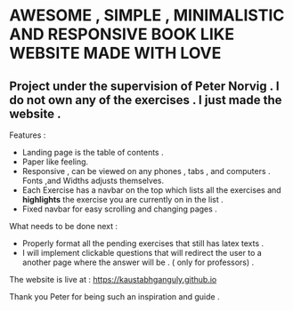 # AWESOME , SIMPLE , MINIMALISTIC AND RESPONSIVE BOOK LIKE WEBSITE MADE WITH LOVE

## Project under the supervision of Peter Norvig . I do not own any of the exercises . I just made the website .


Features :
- Landing page is the table of contents .
- Paper like feeling.
- Responsive , can be viewed on any phones , tabs , and computers . Fonts ,and Widths adjusts themselves.
- Each Exercise has a navbar on the top which lists all the exercises and **highlights** the exercise you are currently on in the list . 
- Fixed navbar for easy scrolling and changing pages .


What needs to be done next :
- Properly format all the pending exercises that still has latex texts .
- I will implement clickable questions that will redirect the user to a another page where the answer will be .
  ( only for professors) .
  
  
The website is live at : https://kaustabhganguly.github.io

Thank you Peter for being such an inspiration and guide .
